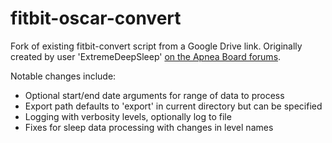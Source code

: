 # fitbit-oscar-convert

Fork of existing fitbit-convert script from a Google Drive link. Originally created by user 'ExtremeDeepSleep' [on the Apnea Board forums](https://www.apneaboard.com/forums/Thread-Fitbit-import-to-OSCAR).

Notable changes include:

- Optional start/end date arguments for range of data to process
- Export path defaults to 'export' in current directory but can be specified
- Logging with verbosity levels, optionally log to file
- Fixes for sleep data processing with changes in level names